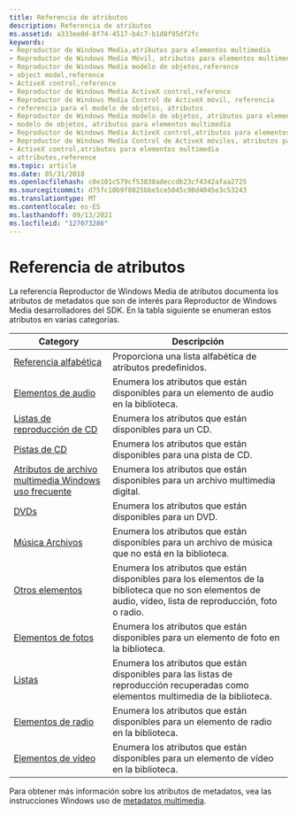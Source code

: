 ```yaml
---
title: Referencia de atributos
description: Referencia de atributos
ms.assetid: a333ee0d-8f74-4517-b4c7-b1d8f95df2fc
keywords:
- Reproductor de Windows Media,atributos para elementos multimedia
- Reproductor de Windows Media Móvil, atributos para elementos multimedia
- Reproductor de Windows Media modelo de objetos,reference
- object model,reference
- ActiveX control,reference
- Reproductor de Windows Media ActiveX control,reference
- Reproductor de Windows Media Control de ActiveX móvil, referencia
- referencia para el modelo de objetos, atributos
- Reproductor de Windows Media modelo de objetos, atributos para elementos multimedia
- modelo de objetos, atributos para elementos multimedia
- Reproductor de Windows Media ActiveX control,atributos para elementos multimedia
- Reproductor de Windows Media Control de ActiveX móviles, atributos para elementos multimedia
- ActiveX control,atributos para elementos multimedia
- attributes,reference
ms.topic: article
ms.date: 05/31/2018
ms.openlocfilehash: c0e101c579cf53838adeccdb23cf4342afaa2725
ms.sourcegitcommit: d75fc10b9f0825bbe5ce5045c90d4045e3c53243
ms.translationtype: MT
ms.contentlocale: es-ES
ms.lasthandoff: 09/13/2021
ms.locfileid: "127073286"
---
```

# <a name="attribute-reference"></a>Referencia de atributos

La referencia Reproductor de Windows Media de atributos documenta los atributos de metadatos que son de interés para Reproductor de Windows Media desarrolladores del SDK. En la tabla siguiente se enumeran estos atributos en varias categorías.



| Category                                                                                       | Descripción                                                                                                              |
|------------------------------------------------------------------------------------------------|--------------------------------------------------------------------------------------------------------------------------|
| [Referencia alfabética](alphabetical-attribute-reference.md)                                 | Proporciona una lista alfabética de atributos predefinidos.                                                                  |
| [Elementos de audio](audio-item-attributes.md)                                                       | Enumera los atributos que están disponibles para un elemento de audio en la biblioteca.                                                    |
| [Listas de reproducción de CD](cd-playlist-attributes.md)                                                     | Enumera los atributos que están disponibles para un CD.                                                                            |
| [Pistas de CD](cd-track-attributes.md)                                                           | Enumera los atributos que están disponibles para una pista de CD.                                                                      |
| [Atributos de archivo multimedia Windows uso frecuente](commonly-used-windows-media-file-attributes.md) | Enumera los atributos que están disponibles para un archivo multimedia digital.                                                            |
| [DVDs](dvd-attributes.md)                                                                     | Enumera los atributos que están disponibles para un DVD.                                                                           |
| [Música Archivos](music-file-attributes.md)                                                       | Enumera los atributos que están disponibles para un archivo de música que no está en la biblioteca.                                         |
| [Otros elementos](other-item-attributes.md)                                                       | Enumera los atributos que están disponibles para los elementos de la biblioteca que no son elementos de audio, vídeo, lista de reproducción, foto o radio. |
| [Elementos de fotos](photo-item-attributes.md)                                                       | Enumera los atributos que están disponibles para un elemento de foto en la biblioteca.                                                     |
| [Listas](playlist-attributes-ref.md)                                                       | Enumera los atributos que están disponibles para las listas de reproducción recuperadas como elementos multimedia de la biblioteca.                             |
| [Elementos de radio](radio-item-attributes.md)                                                       | Enumera los atributos que están disponibles para un elemento de radio en la biblioteca.                                                     |
| [Elementos de vídeo](video-item-attributes.md)                                                       | Enumera los atributos que están disponibles para un elemento de vídeo en la biblioteca.                                                     |



 

Para obtener más información sobre los atributos de metadatos, vea las instrucciones Windows uso de [metadatos multimedia](/previous-versions/ms867702(v=msdn.10)).

 

 




